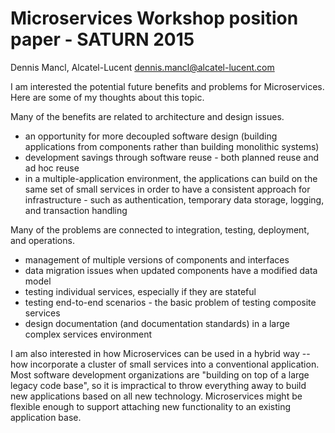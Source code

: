 # Microservices Workshop position paper - SATURN 2015

Dennis Mancl, Alcatel-Lucent
dennis.mancl@alcatel-lucent.com


I am interested the potential future benefits and problems for Microservices.  Here are some of my thoughts about this topic.

Many of the benefits are related to architecture and design issues.

 - an opportunity for more decoupled software design (building applications from components rather than building monolithic systems)
 - development savings through software reuse - both planned reuse and ad hoc reuse
 - in a multiple-application environment, the applications can build on the same set of small services in order to have a consistent approach for infrastructure - such as authentication, temporary data storage, logging, and transaction handling

Many of the problems are connected to integration, testing, deployment, and operations.

 - management of multiple versions of components and interfaces
 - data migration issues when updated components have a modified data model
 - testing individual services, especially if they are stateful
 - testing end-to-end scenarios - the basic problem of testing composite services
 - design documentation (and documentation standards) in a large complex services environment

I am also interested in how Microservices can be used in a hybrid way -- how incorporate a cluster of small services into a conventional application.  Most software development organizations are "building on top of a large legacy code base", so it is impractical to throw everything away to build new applications based on all new technology.  Microservices might be flexible enough to support attaching new functionality to an existing application base.
